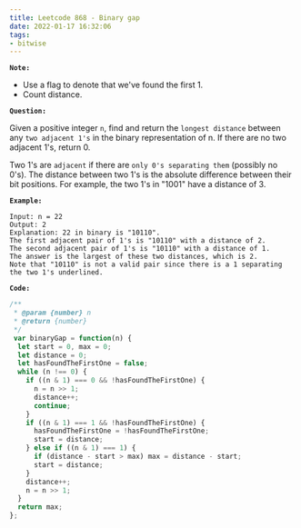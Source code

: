 ```yaml
---
title: Leetcode 868 - Binary gap
date: 2022-01-17 16:32:06
tags:
- bitwise
---
```

**`Note:`**
- Use a flag to denote that we've found the first 1.
- Count distance.

**`Question:`**

Given a positive integer `n`, find and return the `longest distance` between any `two adjacent 1's` in the binary representation of n. If there are no two adjacent 1's, return 0.

Two 1's are `adjacent` if there are `only 0's separating them` (possibly no 0's). The distance between two 1's is the absolute difference between their bit positions. For example, the two 1's in "1001" have a distance of 3.

**`Example:`**
```
Input: n = 22
Output: 2
Explanation: 22 in binary is "10110".
The first adjacent pair of 1's is "10110" with a distance of 2.
The second adjacent pair of 1's is "10110" with a distance of 1.
The answer is the largest of these two distances, which is 2.
Note that "10110" is not a valid pair since there is a 1 separating the two 1's underlined.
```

**`Code:`**
```javascript
/**
 * @param {number} n
 * @return {number}
 */
 var binaryGap = function(n) {
  let start = 0, max = 0;
  let distance = 0;
  let hasFoundTheFirstOne = false;
  while (n !== 0) {
    if ((n & 1) === 0 && !hasFoundTheFirstOne) {
      n = n >> 1;
      distance++;
      continue;
    }
    if ((n & 1) === 1 && !hasFoundTheFirstOne) {
      hasFoundTheFirstOne = !hasFoundTheFirstOne;
      start = distance;
    } else if ((n & 1) === 1) {
      if (distance - start > max) max = distance - start;
      start = distance;
    }
    distance++;
    n = n >> 1;
  }
  return max;
};
```